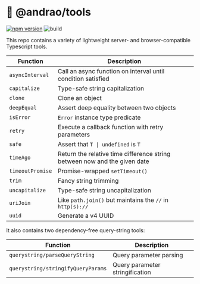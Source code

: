 # 🧰 @andrao/tools

[![npm version](https://badge.fury.io/js/@andrao%2Ftools.svg)](https://badge.fury.io/js/@andrao/tools)
![build](https://github.com/andrao/tools/workflows/CI/badge.svg)

This repo contains a variety of lightweight server- and browser-compatible Typescript tools.

| Function         | Description                                                               |
| ---------------- | ------------------------------------------------------------------------- |
| `asyncInterval`  | Call an async function on interval until condition satisfied              |
| `capitalize`     | Type-safe string capitalization                                           |
| `clone`          | Clone an object                                                           |
| `deepEqual`      | Assert deep equality between two objects                                  |
| `isError`        | `Error` instance type predicate                                           |
| `retry`          | Execute a callback function with retry parameters                         |
| `safe`           | Assert that `T \| undefined` is `T`                                       |
| `timeAgo`        | Return the relative time difference string between now and the given date |
| `timeoutPromise` | Promise-wrapped `setTimeout()`                                            |
| `trim`           | Fancy string trimming                                                     |
| `uncapitalize`   | Type-safe string uncapitalization                                         |
| `uriJoin`        | Like `path.join()` but maintains the `//` in `http(s)://`                 |
| `uuid`           | Generate a v4 UUID                                                        |

It also contains two dependency-free query-string tools:

| Function                           | Description                     |
| ---------------------------------- | ------------------------------- |
| `querystring/parseQueryString`     | Query parameter parsing         |
| `querystring/stringifyQueryParams` | Query parameter stringification |

